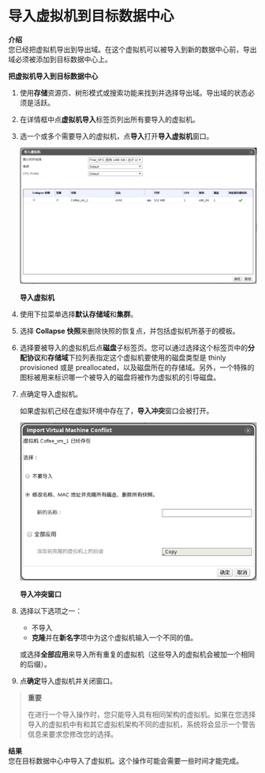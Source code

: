 # 导入虚拟机到目标数据中心

**介绍**<br/>
您已经把虚拟机导出到导出域。在这个虚拟机可以被导入到新的数据中心前，导出域必须被添加到目标数据中心上。


**把虚拟机导入到目标数据中心**

1. 使用**存储**资源页、树形模式或搜索功能来找到并选择导出域。导出域的状态必须是活跃。

2. 在详情框中点**虚拟机导入**标签页列出所有要导入的虚拟机。

3. 选一个或多个需要导入的虚拟机，点**导入**打开**导入虚拟机**窗口。

   ![导入虚拟机](../../images/vm_import_vm.png)

   **导入虚拟机**

4. 使用下拉菜单选择**默认存储域**和**集群**。

5. 选择 **Collapse 快照**来删除快照的恢复点，并包括虚拟机所基于的模板。

6. 选择要被导入的虚拟机后点**磁盘**子标签页。您可以通过选择这个标签页中的**分配协议**和**存储域**下拉列表指定这个虚拟机要使用的磁盘类型是 thinly provisioned 或是 preallocated，以及磁盘所在的存储域。另外，一个特殊的图标被用来标识哪一个被导入的磁盘将被作为虚拟机的引导磁盘。

7. 点确定导入虚拟机。

   如果虚拟机己经在虚拟环境中存在了，**导入冲突**窗口会被打开。

   ![导入冲突窗口](../../images/vm_import_conflict.png)

   **导入冲突窗口**

8. 选择以下选项之一：

   * 不导入
   * **克隆**并在**新名字**项中为这个虚拟机输入一个不同的值。

   或选择**全部应用**来导入所有重复的虚拟机（这些导入的虚拟机会被加一个相同的后缀）。
9. 点**确定**导入虚拟机并关闭窗口。

> **重要**
>
> 在进行一个导入操作时，您只能导入具有相同架构的虚拟机。如果在您选择导入的虚拟机中有和其它虚拟机架构不同的虚拟机，系统将会显示一个警告信息来要求您修改您的选择。


**结果**<br/>
您在目标数据中心中导入了虚拟机。这个操作可能会需要一些时间才能完成。
